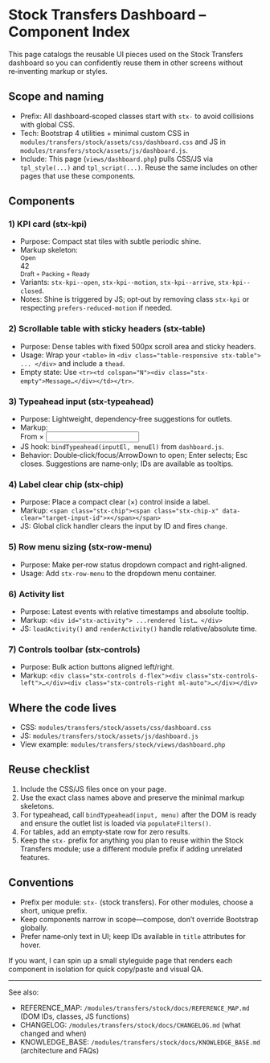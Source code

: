 # Stock Transfers Dashboard – Component Index

This page catalogs the reusable UI pieces used on the Stock Transfers dashboard so you can confidently reuse them in other screens without re‑inventing markup or styles.

## Scope and naming

- Prefix: All dashboard‑scoped classes start with `stx-` to avoid collisions with global CSS.
- Tech: Bootstrap 4 utilities + minimal custom CSS in `modules/transfers/stock/assets/css/dashboard.css` and JS in `modules/transfers/stock/assets/js/dashboard.js`.
- Include: This page (`views/dashboard.php`) pulls CSS/JS via `tpl_style(...)` and `tpl_script(...)`. Reuse the same includes on other pages that use these components.

## Components

### 1) KPI card (stx-kpi)
- Purpose: Compact stat tiles with subtle periodic shine.
- Markup skeleton:
  <div class="card stx-kpi stx-kpi--open">
    <div class="card-body py-2">
      <div class="d-flex justify-content-between align-items-center">
        <div>
          <div class="text-muted text-uppercase" style="font-size:12px">Open</div>
          <div class="d-flex align-items-baseline">
            <div class="stx-kpi-value">42</div>
            <div class="ml-2 text-muted" style="font-size:12px">Draft + Packing + Ready</div>
          </div>
        </div>
        <div class="stx-kpi-icon" aria-hidden="true"><i class="fa fa-wrench"></i></div>
      </div>
    </div>
  </div>
- Variants: `stx-kpi--open`, `stx-kpi--motion`, `stx-kpi--arrive`, `stx-kpi--closed`.
- Notes: Shine is triggered by JS; opt‑out by removing class `stx-kpi` or respecting `prefers-reduced-motion` if needed.

### 2) Scrollable table with sticky headers (stx-table)
- Purpose: Dense tables with fixed 500px scroll area and sticky headers.
- Usage: Wrap your `<table>` in `<div class="table-responsive stx-table"> ... </div>` and include a `thead`.
- Empty state: Use `<tr><td colspan="N"><div class="stx-empty">Message…</div></td></tr>`.

### 3) Typeahead input (stx-typeahead)
- Purpose: Lightweight, dependency‑free suggestions for outlets.
- Markup:
  <div class="form-group stx-typeahead">
    <label>From <span class="stx-chip"><span class="stx-chip-x" data-clear="stx-filter-from">×</span></span></label>
    <input id="stx-filter-from" class="form-control" autocomplete="off">
    <div id="stx-ta-from" class="stx-typeahead-menu" style="display:none"></div>
  </div>
- JS hook: `bindTypeahead(inputEl, menuEl)` from `dashboard.js`.
- Behavior: Double‑click/focus/ArrowDown to open; Enter selects; Esc closes. Suggestions are name‑only; IDs are available as tooltips.

### 4) Label clear chip (stx-chip)
- Purpose: Place a compact clear (×) control inside a label.
- Markup: `<span class="stx-chip"><span class="stx-chip-x" data-clear="target-input-id">×</span></span>`
- JS: Global click handler clears the input by ID and fires `change`.

### 5) Row menu sizing (stx-row-menu)
- Purpose: Make per‑row status dropdown compact and right‑aligned.
- Usage: Add `stx-row-menu` to the dropdown menu container.

### 6) Activity list
- Purpose: Latest events with relative timestamps and absolute tooltip.
- Markup: `<div id="stx-activity"> ...rendered list… </div>`
- JS: `loadActivity()` and `renderActivity()` handle relative/absolute time.

### 7) Controls toolbar (stx-controls)
- Purpose: Bulk action buttons aligned left/right.
- Markup: `<div class="stx-controls d-flex"><div class="stx-controls-left">…</div><div class="stx-controls-right ml-auto">…</div></div>`

## Where the code lives
- CSS: `modules/transfers/stock/assets/css/dashboard.css`
- JS:  `modules/transfers/stock/assets/js/dashboard.js`
- View example: `modules/transfers/stock/views/dashboard.php`

## Reuse checklist
1. Include the CSS/JS files once on your page.
2. Use the exact class names above and preserve the minimal markup skeletons.
3. For typeahead, call `bindTypeahead(input, menu)` after the DOM is ready and ensure the outlet list is loaded via `populateFilters()`.
4. For tables, add an empty‑state row for zero results.
5. Keep the `stx-` prefix for anything you plan to reuse within the Stock Transfers module; use a different module prefix if adding unrelated features.

## Conventions
- Prefix per module: `stx-` (stock transfers). For other modules, choose a short, unique prefix.
- Keep components narrow in scope—compose, don’t override Bootstrap globally.
- Prefer name‑only text in UI; keep IDs available in `title` attributes for hover.

If you want, I can spin up a small styleguide page that renders each component in isolation for quick copy/paste and visual QA.

---

See also:
- REFERENCE_MAP: `/modules/transfers/stock/docs/REFERENCE_MAP.md` (DOM IDs, classes, JS functions)
- CHANGELOG: `/modules/transfers/stock/docs/CHANGELOG.md` (what changed and when)
- KNOWLEDGE_BASE: `/modules/transfers/stock/docs/KNOWLEDGE_BASE.md` (architecture and FAQs)
